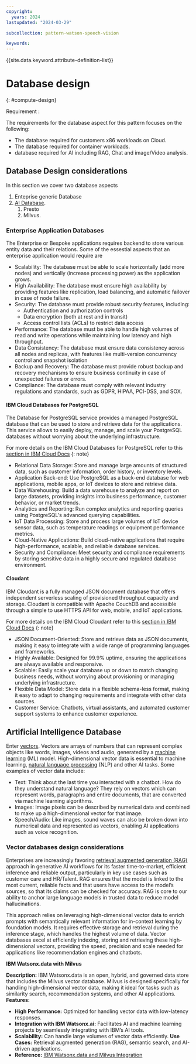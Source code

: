 ```yaml
---
copyright:
  years: 2024
lastupdated: "2024-03-29"

subcollection: pattern-watson-speech-vision

keywords:
---
```

{{site.data.keyword.attribute-definition-list}}

# Database design

{: #compute-design}

Requirement :

The requirements for the database aspect for this pattern focuses on the following:

* The database required for customers x86 workloads on Cloud.
* The database required for container workloads.
* database required for AI including RAG, Chat and image/Video analysis.

## Database Design considerations

In this section we cover two database aspects

1. Enteprise generic Database
2. [AI Database](https://cloud.ibm.com/docs/watsonxdata?topic=watsonxdata-getting-started).
   1. Presto
   2. Milvus.

### Enterprise Application Databases

The Enterprise or Bespoke applications requires backend to store various entity data and their relations. Some of the essestial aspects that an enterprise application would require are

- Scalability: The database must be able to scale horizontally (add more nodes) and vertically (increase processing power) as the application grows.
- High Availability: The database must ensure high availability by providing features like replication, load balancing, and automatic failover in case of node failure.
- Security: The database must provide robust security features, including:
  * Authentication and authorization controls
  * Data encryption (both at rest and in transit)
  * Access control lists (ACLs) to restrict data access
- Performance: The database must be able to handle high volumes of read and write operations while maintaining low latency and high throughput.
- Data Consistency: The database must ensure data consistency across all nodes and replicas, with features like multi-version concurrency control and snapshot isolation
- Backup and Recovery: The database must provide robust backup and recovery mechanisms to ensure business continuity in case of unexpected failures or errors.
- Compliance: The database must comply with relevant industry regulations and standards, such as GDPR, HIPAA, PCI-DSS, and SOX.

#### **IBM Cloud Databases for PostgreSQL**

The Database for PostgreSQL service provides a managed PostgreSQL database that can be used to store and retrieve data for the applications. This service allows to easily deploy, manage, and scale your PostgreSQL databases without worrying about the underlying infrastructure.

For more details on the IBM Cloud Databases for PostgreSQL refer to this [section in IBM Cloud Docs](https://cloud.ibm.com/docs/databases-for-postgresql)
{: note}

- Relational Data Storage: Store and manage large amounts of structured data, such as customer information, order history, or inventory levels.
- Application Back-end: Use PostgreSQL as a back-end database for web applications, mobile apps, or IoT devices to store and retrieve data.
- Data Warehousing: Build a data warehouse to analyze and report on large datasets, providing insights into business performance, customer behavior, or market trends.
- Analytics and Reporting: Run complex analytics and reporting queries using PostgreSQL's advanced querying capabilities.
- IoT Data Processing: Store and process large volumes of IoT device sensor data, such as temperature readings or equipment performance metrics.
- Cloud-Native Applications: Build cloud-native applications that require high-performance, scalable, and reliable database services.
- Security and Compliance: Meet security and compliance requirements by storing sensitive data in a highly secure and regulated database environment.

#### **Cloudant**

IBM Cloudant is a fully managed JSON document database that offers independent serverless scaling of provisioned throughput capacity and storage. Cloudant is compatible with Apache CouchDB and accessible through a simple to use HTTPS API for web, mobile, and IoT applications.

For more details on the IBM Cloud Cloudant refer to this [section in IBM Cloud Docs](https://cloud.ibm.com/docs/Cloudant)
{: note}

- JSON Document-Oriented: Store and retrieve data as JSON documents, making it easy to integrate with a wide range of programming languages and frameworks.
- Highly Available: Designed for 99.9% uptime, ensuring the applications are always available and responsive.
- Scalable: Easily scale your database up or down to match changing business needs, without worrying about provisioning or managing underlying infrastructure.
- Flexible Data Model: Store data in a flexible schema-less format, making it easy to adapt to changing requirements and integrate with other data sources.
- Customer Service: Chatbots, virtual assistants, and automated customer support systems to enhance customer experience.

## Artificial Intelligence Database

Enter [vectors](https://www.ibm.com/docs/en/essl/7.1). Vectors are arrays of numbers that can represent complex objects like words, images, videos and audio, generated by a [machine learning](https://www.ibm.com/topics/machine-learning) (ML) model. High-dimensional vector data is essential to machine learning, [natural language processing](https://www.ibm.com/topics/natural-language-processing) (NLP) and other AI tasks. Some examples of vector data include:

* Text: Think about the last time you interacted with a chatbot. How do they understand natural language? They rely on vectors which can represent words, paragraphs and entire documents, that are converted via machine learning algorithms.
* Images: Image pixels can be described by numerical data and combined to make up a high-dimensional vector for that image.
* Speech/Audio: Like images, sound waves can also be broken down into numerical data and represented as vectors, enabling AI applications such as voice recognition.

### Vector databases design considerations

Enterprises are increasingly favoring [retrieval augmented generation (RAG)](https://research.ibm.com/blog/retrieval-augmented-generation-RAG) approach in generative AI workflows for its faster time-to-market, efficient inference and reliable output, particularly in key use cases such as customer care and HR/Talent. RAG ensures that the model is linked to the most current, reliable facts and that users have access to the model’s sources, so that its claims can be checked for accuracy. RAG is core to our ability to anchor large language models in trusted data to reduce model hallucinations.

This approach relies on leveraging high-dimensional vector data to enrich prompts with semantically relevant information for in-context learning by foundation models. It requires effective storage and retrieval during the inference stage, which handles the highest volume of data. Vector databases excel at efficiently indexing, storing and retrieving these high-dimensional vectors, providing the speed, precision and scale needed for applications like recommendation engines and chatbots.

**IBM Watsonx.data with Milvus**

**Description:** IBM Watsonx.data is an open, hybrid, and governed data store that includes the Milvus vector database. Milvus is designed specifically for handling high-dimensional vector data, making it ideal for tasks such as similarity search, recommendation systems, and other AI applications.
**Features:**

* **High Performance:** Optimized for handling vector data with low-latency responses.
* **Integration with IBM Watsonx.ai:** Facilitates AI and machine learning projects by seamlessly integrating with IBM’s AI tools.
* **Scalability:** Can handle large volumes of vector data efficiently.
  **Use Cases:** Retrieval augmented generation (RAG), semantic search, and AI-driven applications.
* **Reference:** [IBM Watsonx.data and Milvus Integration](https://cloud.ibm.com/docs/watsonxdata?topic=watsonxdata-adding-milvus-service)

